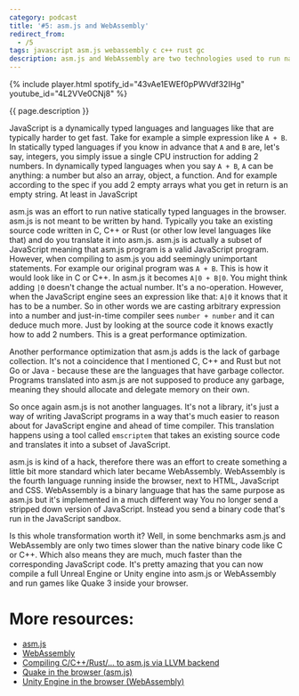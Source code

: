 ```yaml
---
category: podcast
title: '#5: asm.js and WebAssembly'
redirect_from:
  - /5
tags: javascript asm.js webassembly c c++ rust gc
description: asm.js and WebAssembly are two technologies used to run native code in the browser with great performance. They can be used to run game engines and complex computation on the client.
---
```


{% include player.html spotify_id="43vAe1EWEf0pPWVdf32IHg" youtube_id="4L2VVe0CNj8" %}

{{ page.description }}

JavaScript is a dynamically typed languages and languages like that are typically harder to get fast.
Take for example a simple expression like `A + B`.
In statically typed languages if you know in advance that `A` and `B` are, let's say, integers, you simply issue a single CPU instruction for adding 2 numbers.
In dynamically typed languages when you say `A + B`, `A` can be anything: a number but also an array, object, a function.
And for example according to the spec if you add 2 empty arrays what you get in return is an empty string.
At least in JavaScript

asm.js was an effort to run native statically typed languages in the browser.
asm.js is not meant to be written by hand.
Typically you take an existing source code written in C, C++ or Rust (or other low level languages like that) and do you translate it into asm.js.
asm.js is actually a subset of JavaScript meaning that asm.js program is a valid JavaScript program.
However, when compiling to asm.js you add seemingly unimportant statements.
For example our original program was `A + B`.
This is how it would look like in C or C++.
In asm.js it becomes `A|0 + B|0`.
You might think adding `|0` doesn't change the actual number.
It's a no-operation.
However, when the JavaScript engine sees an expression like that: `A|0` it knows that it has to be a number.
So in other words we are casting arbitrary expression into a number and just-in-time compiler sees `number + number` and it can deduce much more.
Just by looking at the source code it knows exactly how to add 2 numbers.
This is a great performance optimization.

Another performance optimization that asm.js adds is the lack of garbage collection.
It's not a coincidence that I mentioned C, C++ and Rust but not Go or Java - because these are the languages that have garbage collector.
Programs translated into asm.js are not supposed to produce any garbage, meaning they should allocate and delegate memory on their own.

So once again asm.js is not another languages.
It's not a library, it's just a way of writing JavaScript programs in a way that's much easier to reason about for JavaScript engine and ahead of time compiler.
This translation happens using a tool called `emscriptem` that takes an existing source code and translates it into a subset of JavaScript.

asm.js is kind of a hack, therefore there was an effort to create something a little bit more standard which later became WebAssembly.
WebAssembly is the fourth language running inside the browser, next to HTML, JavaScript and CSS.
WebAssembly is a binary language that has the same purpose as asm.js but it's implemented in a much different way
You no longer send a stripped down version of JavaScript.
Instead you send a binary code that's run in the JavaScript sandbox.

Is this whole transformation worth it?
Well, in some benchmarks asm.js and WebAssembly are only two times slower than the native binary code like C or C++.
Which also means they are much, much faster than the corresponding JavaScript code.
It's pretty amazing that you can now compile a full Unreal Engine or Unity engine into asm.js or WebAssembly and run games like Quake 3 inside your browser.


# More resources:

* [asm.js](https://en.wikipedia.org/wiki/Asm.js)
* [WebAssembly](https://en.wikipedia.org/wiki/WebAssembly)
* [Compiling C/C++/Rust/... to asm.js via LLVM backend](https://emscripten.org/)
* [Quake in the browser (asm.js)](http://www.quakejs.com/)
* [Unity Engine in the browser (WebAssembly)](https://blogs.unity3d.com/2018/08/15/webassembly-is-here/)



